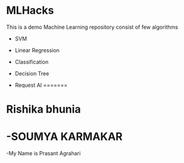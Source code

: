 # MLHacks
This is a demo Machine Learning repository consist of few algorithms

- SVM
- Linear Regression
- Classification
- Decision Tree

- Request AI
=======

Rishika bhunia
=======


-SOUMYA KARMAKAR
=======


-My Name is Prasant Agrahari

